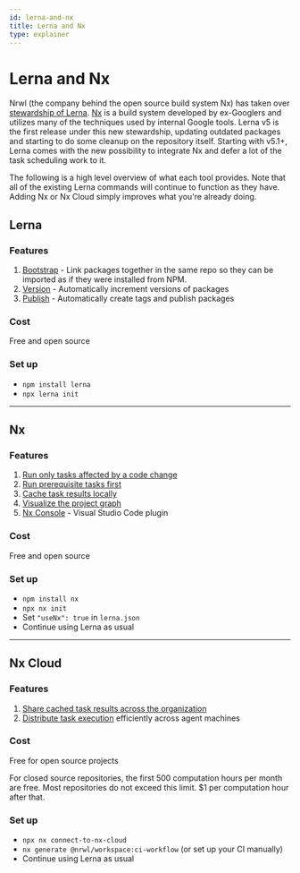 ```yaml
---
id: lerna-and-nx
title: Lerna and Nx
type: explainer
---
```


# Lerna and Nx

Nrwl (the company behind the open source build system Nx) has taken over [stewardship of Lerna](https://dev.to/nrwl/lerna-is-dead-long-live-lerna-3jal). [Nx](https://nx.dev) is a build system developed by ex-Googlers and utilizes many of the techniques used by internal Google tools. Lerna v5 is the first release under this new stewardship, updating outdated packages and starting to do some cleanup on the repository itself. Starting with v5.1+, Lerna comes with the new possibility to integrate Nx and defer a lot of the task scheduling work to it.

The following is a high level overview of what each tool provides.  Note that all of the existing Lerna commands will continue to function as they have.  Adding Nx or Nx Cloud simply improves what you're already doing.

## Lerna

### Features

1. [Bootstrap](./features/bootstrap) - Link packages together in the same repo so they can be imported as if they were installed from NPM.
2. [Version](./features/version-and-publish) - Automatically increment versions of packages
3. [Publish](./features/version-and-publish) - Automatically create tags and publish packages

### Cost

Free and open source

### Set up

- `npm install lerna`
- `npx lerna init`

-----

## Nx

### Features

1. [Run only tasks affected by a code change](./features/run-tasks)
2. [Run prerequisite tasks first](./features/run-tasks)
3. [Cache task results locally](./features/cache-tasks)
4. [Visualize the project graph](./features/project-graph)
5. [Nx Console](./features/project-graph) - Visual Studio Code plugin

### Cost

Free and open source

### Set up

- `npm install nx`
- `npx nx init`
- Set `"useNx": true` in `lerna.json`
- Continue using Lerna as usual

------

## Nx Cloud

### Features

1. [Share cached task results across the organization](./features/cache-tasks#distributed-computation-caching)
2. [Distribute task execution](./features/distribute-tasks) efficiently across agent machines

### Cost

Free for open source projects

For closed source repositories, the first 500 computation hours per month are free.  Most repositories do not exceed this limit. $1 per computation hour after that.

### Set up

- `npx nx connect-to-nx-cloud`
- `nx generate @nrwl/workspace:ci-workflow` (or set up your CI manually)
- Continue using Lerna as usual
